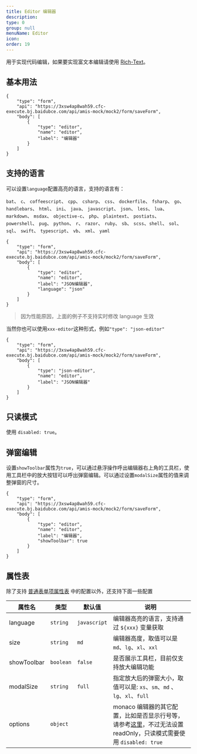```yaml
---
title: Editor 编辑器
description:
type: 0
group: null
menuName: Editor
icon:
order: 19
---
```


用于实现代码编辑，如果要实现富文本编辑请使用 [Rich-Text](./rich-text)。

## 基本用法

```schema: scope="body"
{
    "type": "form",
    "api": "https://3xsw4ap8wah59.cfc-execute.bj.baidubce.com/api/amis-mock/mock2/form/saveForm",
    "body": [
        {
            "type": "editor",
            "name": "editor",
            "label": "编辑器"
        }
    ]
}
```

## 支持的语言

可以设置`language`配置高亮的语言，支持的语言有：

`bat`、 `c`、 `coffeescript`、 `cpp`、 `csharp`、 `css`、 `dockerfile`、 `fsharp`、 `go`、 `handlebars`、 `html`、 `ini`、 `java`、 `javascript`、 `json`、 `less`、 `lua`、 `markdown`、 `msdax`、 `objective-c`、 `php`、 `plaintext`、 `postiats`、 `powershell`、 `pug`、 `python`、 `r`、 `razor`、 `ruby`、 `sb`、 `scss`、`shell`、 `sol`、 `sql`、 `swift`、 `typescript`、 `vb`、 `xml`、 `yaml`

```schema: scope="body"
{
    "type": "form",
    "api": "https://3xsw4ap8wah59.cfc-execute.bj.baidubce.com/api/amis-mock/mock2/form/saveForm",
    "body": [
        {
            "type": "editor",
            "name": "editor",
            "label": "JSON编辑器",
            "language": "json"
        }
    ]
}
```

> 因为性能原因，上面的例子不支持实时修改 language 生效

当然你也可以使用`xxx-editor`这种形式，例如`"type": "json-editor"`

```schema: scope="body"
{
    "type": "form",
    "api": "https://3xsw4ap8wah59.cfc-execute.bj.baidubce.com/api/amis-mock/mock2/form/saveForm",
    "body": [
        {
            "type": "json-editor",
            "name": "editor",
            "label": "JSON编辑器"
        }
    ]
}
```

## 只读模式

使用 `disabled: true`。

## 弹窗编辑

设置`showToolbar`属性为`true`，可以通过悬浮操作呼出编辑器右上角的工具栏，使用工具栏中的放大按钮可以呼出弹窗编辑。可以通过设置`modalSize`属性的值来调整弹窗的尺寸。

```schema: scope="body"
{
    "type": "form",
    "api": "https://3xsw4ap8wah59.cfc-execute.bj.baidubce.com/api/amis-mock/mock2/form/saveForm",
    "body": [
        {
            "type": "editor",
            "name": "editor",
            "label": "编辑器",
            "showToolbar": true
        }
    ]
}
```

## 属性表

除了支持 [普通表单项属性表](./formitem#%E5%B1%9E%E6%80%A7%E8%A1%A8) 中的配置以外，还支持下面一些配置

| 属性名      | 类型      | 默认值       | 说明                                                                                                                                                                                                     |
| ----------- | --------- | ------------ | -------------------------------------------------------------------------------------------------------------------------------------------------------------------------------------------------------- |
| language    | `string`  | `javascript` | 编辑器高亮的语言，支持通过 `${xxx}` 变量获取                                                                                                                                                             |
| size        | `string`  | `md`         | 编辑器高度，取值可以是 `md`、`lg`、`xl`、`xxl`                                                                                                                                                           |
| showToolbar | `boolean` | `false`      | 是否展示工具栏，目前仅支持放大编辑功能                                                                                                                                                                   |
| modalSize   | `string`  | `full`       | 指定放大后的弹窗大小，取值可以是: `xs`、`sm`、`md` 、`lg`、`xl`、`full`                                                                                                                                  |
| options     | `object`  |              | monaco 编辑器的其它配置，比如是否显示行号等，请参考[这里](https://microsoft.github.io/monaco-editor/api/enums/monaco.editor.editoroption.html)，不过无法设置 readOnly，只读模式需要使用 `disabled: true` |
